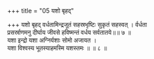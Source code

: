 +++
title = "05 यशो बृहद्"

+++
यशो बृहद् वर्धतामिन्द्रजूतं सहस्रभृष्टिः सुकृतं सहस्वत् । र्वर्धता  
प्रसर्स्राणमनु दीर्घाय जीवसे हविष्मन्तं वर्धय सर्वतातये॥॥ ७ ॥  
यशा इन्द्रो यशा अग्निर्यशाः सोमो अजायत ।  
यशा विश्वस्य भूतस्याहमस्मि यशस्तमः ॥ ॥ ८ ॥